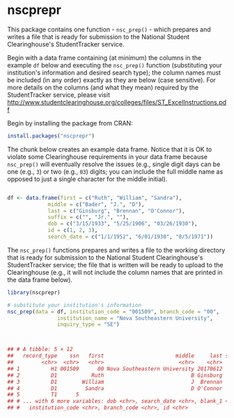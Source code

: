 # nscprepr

This package contains one function - `nsc_prep()` - which prepares and writes a file that is ready for submission to the National Student Clearinghouse's StudentTracker service. 

Begin with a data frame containing (at minimum) the columns in the example `df` below and executing the `nsc_prep()` function (substituting your institution's information and desired search type); the column names must be included (in any order) exactly as they are below (case sensitive). For more details on the columns (and what they mean) required by the StudentTracker service, please visit <http://www.studentclearinghouse.org/colleges/files/ST_ExcelInstructions.pdf>

Begin by installing the package from CRAN:

```r
install.packages("nscprepr")

```

The chunk below creates an example data frame. Notice that it is OK to violate some Clearinghouse requirements in your data frame because `nsc_prep()` will eventually resolve the issues (e.g., single digit days can be one (e.g., `3`) or two (e.g., `03`) digits;  you can include the full middle name as opposed to just a single character for the middle initial).

```r

df <- data.frame(first = c("Ruth", "William", "Sandra"),
             middle = c("Bader", "J.", "D"),
             last = c("Ginsburg", "Brennan", "O'Connor"),
             suffix = c("", "Jr.", ""),
             dob = c("3/15/1933", "5/25/1906", "03/26/1930"),
             id = c(1, 2, 3),
             search_date = c("1/1/1952", "6/01/1930", "8/5/1971"))

```

The `nsc_prep()` functions prepares and writes a file to the working directory that is ready for submission to the National Student Clearinghouse's StudentTracker service;  the file that is written will be ready to upload to the Clearinghouse (e.g., it will not
include the column names that are printed in the data frame below).

```r
library(nscprepr)

# substitute your institution's information
nsc_prep(data = df, institution_code = "001509", branch_code = "00",
                institution_name = "Nova Southeastern University",
                inquiry_type = "SE") 



## # A tibble: 5 × 12
##   record_type    ssn   first                       middle     last suffix
##         <chr>  <chr>   <chr>                        <chr>    <chr>  <chr>
## 1          H1 001509      00 Nova Southeastern University 20170612     SE
## 2          D1           Ruth                            B Ginsburg       
## 3          D1        William                            J  Brennan    Jr.
## 4          D1         Sandra                            D O'Connor       
## 5          T1      5                                                     
## # ... with 6 more variables: dob <chr>, search_date <chr>, blank_1 <chr>,
## #   institution_code <chr>, branch_code <chr>, id <chr>
```

